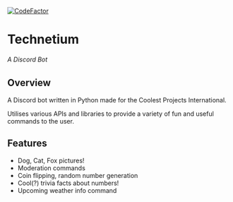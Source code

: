 [![CodeFactor](https://www.codefactor.io/repository/github/general-mudkip/technetium---discord-bot/badge?s=4da3a4d3e06fe72e93d56e33f3e279638a71ce59)](https://www.codefactor.io/repository/github/general-mudkip/technetium---discord-bot)

# Technetium
###### A Discord Bot

## Overview
A Discord bot written in Python made for the Coolest Projects International.

Utilises various APIs and libraries to provide a variety of fun and useful commands to the user.

## Features
- Dog, Cat, Fox pictures!
- Moderation commands
- Coin flipping, random number generation
- Cool(?) trivia facts about numbers!
- Upcoming weather info command
